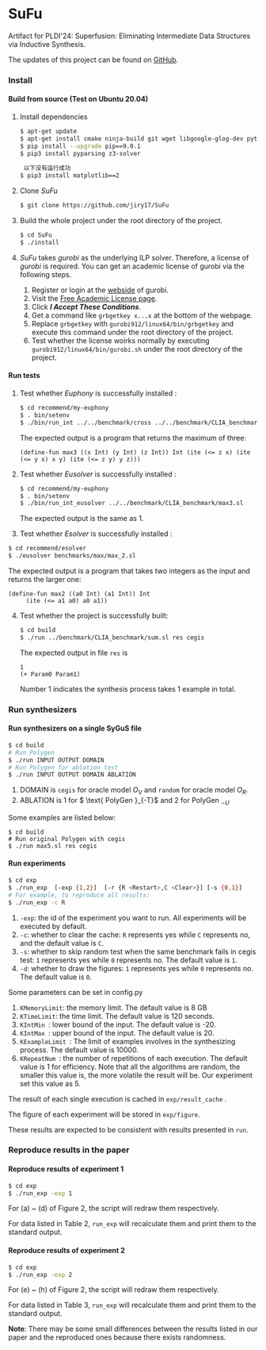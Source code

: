 # SuFu

Artifact for PLDI'24: Superfusion: Eliminating Intermediate Data Structures via Inductive Synthesis.

The updates of this project can be found on [GitHub](https://github.com/jiry17/SuFu).

### Install 

#### Build from source (Test on Ubuntu 20.04) 

1. Install dependencies

   ```bash
   $ apt-get update
   $ apt-get install cmake ninja-build git wget libgoogle-glog-dev python3-tk python3-pip libboost-all-dev libjsoncpp-dev libboost-all-dev libgoogle-perftools-dev
   $ pip install --upgrade pip==9.0.1
   $ pip3 install pyparsing z3-solver
    
    以下没有运行成功
   $ pip3 install matplotlib==2
   ```


2. Clone *SuFu* 

   ```bash
   $ git clone https://github.com/jiry17/SuFu
   ```


3. Build the whole project under the root directory of the project.

   ```bash
   $ cd SuFu
   $ ./install
   ```

4. *SuFu* takes *gurobi* as the underlying ILP solver. Therefore, a license of *gurobi* is required. You can get an academic license of gurobi via the following steps.

   1. Register or login at the [webside](https://www.gurobi.com/) of gurobi.
   2. Visit the [Free Academic License page](https://www.gurobi.com/downloads/end-user-license-agreement-academic/).
   3. Click ***I Accept These Conditions***.
   4. Get a command like  `grbgetkey x...x` at the bottom of the webpage.
   5. Replace `grbgetkey` with `gurobi912/linux64/bin/grbgetkey` and execute this command under the root directory of the project.
   6. Test whether the license woirks normally by executing `gurobi912/linux64/bin/gurobi.sh` under the root directory of the project. 

#### Run tests

1. Test whether *Euphony* is successfully installed :

   ```bash
   $ cd recommend/my-euphony
   $ . bin/setenv  
   $ ./bin/run_int ../../benchmark/cross ../../benchmark/CLIA_benchmark/max3.sl
   ```

   The expected output is a program that returns the maximum of three:

   ```
   (define-fun max3 ((x Int) (y Int) (z Int)) Int (ite (<= z x) (ite (<= y x) x y) (ite (<= z y) y z)))
   ```

2. Test whether *Eusolver* is successfully installed :

   ```bash
   $ cd recommend/my-euphony
   $ . bin/setenv  
   $ ./bin/run_int_eusolver ../../benchmark/CLIA_benchmark/max3.sl
   ```

   The  expected output is the same as 1.



3.   Test whether *Esolver* is successfully installed :

   ```bash
   $ cd recommend/esolver
   $ ./eusolver benchmarks/max/max_2.sl
   ```
   The expected output is a program that takes two integers as the input and returns the larger one:

   ```
   (define-fun max2 ((a0 Int) (a1 Int)) Int
        (ite (<= a1 a0) a0 a1))
   ```

4. Test whether the project is successfully built:

   ```bash
   $ cd build
   $ ./run ../benchmark/CLIA_benchmark/sum.sl res cegis
   ```

   The expected output in file `res` is

   ```
   1
   (+ Param0 Param1)
   ```

    Number 1 indicates the synthesis process takes 1 example in total.

### Run synthesizers

#### Run synthesizers on a single SyGuS file 

```bash
$ cd build
# Run Polygen 
$ ./run INPUT OUTPUT DOMAIN
# Run Polygen for ablation test
$ ./run INPUT OUTPUT DOMAIN ABLATION
```

1. DOMAIN is `cegis` for oracle model $O_V$ and `random` for oracle model $O_R$.
2. ABLATION is 1 for $ \text{ PolyGen }_{-T}$  and 2 for $\text { PolyGen }_{-U}$

Some examples are listed below:

```$bash
$ cd build
# Run original Polygen with cegis
$ ./run max5.sl res cegis
```

#### Run experiments 

```bash
$ cd exp
$ ./run_exp  [-exp {1,2}]  [-r {R <Restart>,C <Clear>}] [-s {0,1}]
# For example, to reproduce all results:
$ ./run_exp -c R
```

1. `-exp`: the id of the experiment you want to run. All experiments will be executed by default.
2. `-c`: whether to clear the cache: `R` represents yes while `C` represents no, and the default value is `C`. 
3. `-s`: whether to skip random test when the same benchmark fails in cegis test:  `1` represents yes while  `0`  represents no. The default value is `1`. 
4. `-d`: whether to draw the figures: `1` represents yes while `0` represents no. The default value is `0`.

Some parameters can be set in config.py

1. `KMemoryLimit`: the memory limit. The default value is 8 GB
2. `KTimeLimit`: the time limit. The default value is 120 seconds.
3. `KIntMin `: lower bound of the input. The default value is -20.
4. `KIntMax `: upper bound of the input. The default value is 20.
5. `KExampleLimit `: The limit of examples involves in the synthesizing process. The default value is 10000.
6. `KRepeatNum `: the number of repetitions of each execution. The default value is 1 for efficiency. Note that all the algorithms are random, the smaller this value is, the more volatile the result will be. Our experiment set this value as 5.

The result of each single execution is cached in `exp/result_cache` . 

The figure of each experiment will be stored in `exp/figure`.

These results are expected to be consistent with results presented in `run`.

### Reproduce results in the paper 

#### Reproduce results of experiment 1

```bash
$ cd exp
$ ./run_exp -exp 1
```

For (a) ~ (d) of Figure 2, the script will redraw them respectively.

For data listed in Table 2, `run_exp` will recalculate them and print them to the standard output.

#### Reproduce results of experiment 2

````bash
$ cd exp
$ ./run_exp -exp 2
````

For (e) ~ (h) of Figure 2, the script will redraw them respectively.

For data listed in Table 3, `run_exp` will recalculate them and print them to the standard output.

**Note**: There may be some small differences between the results listed in our paper and the reproduced ones because there exists randomness.
